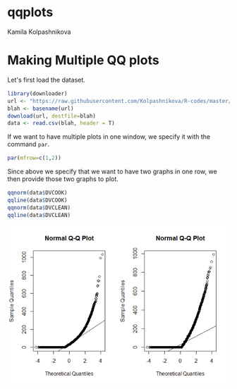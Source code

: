 # qqplots
Kamila Kolpashnikova  

# Making Multiple QQ plots

Let's first load the dataset.


```r
library(downloader) 
url <- "https://raw.githubusercontent.com/Kolpashnikova/R-codes/master/data.csv"
blah <- basename(url)
download(url, destfile=blah)
data <- read.csv(blah, header = T)
```

If we want to have multiple plots in one window, we specify it with the command `par`.


```r
par(mfrow=c(1,2))
```

Since above we specify that we want to have two graphs in one row, we then provide those two graphs to plot.


```r
qqnorm(data$DVCOOK)
qqline(data$DVCOOK)
qqnorm(data$DVCLEAN)
qqline(data$DVCLEAN)
```

![](qqplots_files/figure-html/unnamed-chunk-3-1.png) 
